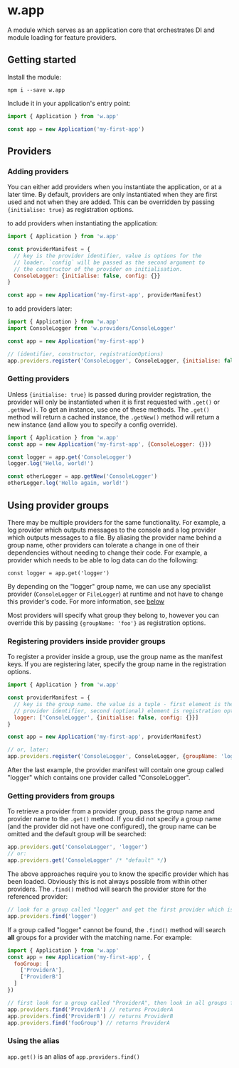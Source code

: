 # w.app

A module which serves as an application core that orchestrates DI and module loading for feature providers.


## Getting started

Install the module:

  `npm i --save w.app`

Include it in your application's entry point:

  ```js
  import { Application } from 'w.app'

  const app = new Application('my-first-app')
  ```

## Providers

### Adding providers

You can either add providers when you instantiate the application, or at a later time. By default, providers are only instantiated when they are first used and not when they are added. This can be overridden by passing `{initialise: true}` as registration options.

to add providers when instantiating the application:

  ```js
  import { Application } from 'w.app'

  const providerManifest = {
    // key is the provider identifier, value is options for the
    // loader. `config` will be passed as the second argument to
    // the constructor of the provider on initialisation.
    ConsoleLogger: {initialise: false, config: {}}
  }

  const app = new Application('my-first-app', providerManifest)
  ```

to add providers later:

  ```js
  import { Application } from 'w.app'
  import ConsoleLogger from 'w.providers/ConsoleLogger'

  const app = new Application('my-first-app')

  // (identifier, constructor, registrationOptions)
  app.providers.register('ConsoleLogger', ConsoleLogger, {initialise: false, config: {}})
  ```

### Getting providers

Unless `{initialise: true}` is passed during provider registration, the provider will only be instantiated when it is first requested with `.get()` or `.getNew()`. To get an instance, use one of these methods. The `.get()` method will return a cached instance, the `.getNew()` method will return a new instance (and allow you to specify a config override).

  ```js
  import { Application } from 'w.app'
  const app = new Application('my-first-app', {ConsoleLogger: {}})

  const logger = app.get('ConsoleLogger')
  logger.log('Hello, world!')

  const otherLogger = app.getNew('ConsoleLogger')
  otherLogger.log('Hello again, world!')
  ```

## Using provider groups

There may be multiple providers for the same functionality. For example, a log provider which outputs messages to the console and a log provider which outputs messages to a file. By aliasing the provider name behind a group name, other providers can tolerate a change in one of their dependencies without needing to change their code. For example, a provider which needs to be able to log data can do the following:

  `const logger = app.get('logger')`

By depending on the "logger" group name, we can use any specialist provider (`ConsoleLogger` or `FileLogger`) at runtime and not have to change this provider's code. For more information, see [below](getting-providers-from-groups)

Most providers will specify what group they belong to, however you can override this by passing `{groupName: 'foo'}` as registration options.



### Registering providers inside provider groups

To register a provider inside a group, use the group name as the manifest keys. If you are registering later, specify the group name in the registration options.

  ```js
  import { Application } from 'w.app'

  const providerManifest = {
    // key is the group name. the value is a tuple - first element is the
    // provider identifier, second (optional) element is registration options
    logger: ['ConsoleLogger', {initialise: false, config: {}}]
  }

  const app = new Application('my-first-app', providerManifest)

  // or, later:
  app.providers.register('ConsoleLogger', ConsoleLogger, {groupName: 'logger', config: {}})
  ```

After the last example, the provider manifest will contain one group called "logger" which contains one provider called "ConsoleLogger".



### <a name="getting-providers-from-groups">Getting providers from groups</a>

To retrieve a provider from a provider group, pass the group name and provider name to the `.get()` method. If you did not specify a group name (and the provider did not have one configured), the group name can be omitted and the default group will be searched:

  ```js
  app.providers.get('ConsoleLogger', 'logger')
  // or:
  app.providers.get('ConsoleLogger' /* "default" */)
  ```

The above approaches require you to know the specific provider which has been loaded. Obviously this is not always possible from within other providers. The `.find()` method will search the provider store for the referenced provider:

  ```js
  // look for a group called "logger" and get the first provider which is found:
  app.providers.find('logger')
  ```

If a group called "logger" cannot be found, the `.find()` method will search **all** groups for a provider with the matching name. For example:

  ```js
  import { Application } from 'w.app'
  const app = new Application('my-first-app', {
    fooGroup: [
      ['ProviderA'],
      ['ProviderB']
    ]
  })

  // first look for a group called "ProviderA", then look in all groups for a Provider called "ProviderA"
  app.providers.find('ProviderA') // returns ProviderA
  app.providers.find('ProviderB') // returns ProviderB
  app.providers.find('fooGroup') // returns ProviderA
  ```

### Using the alias

  `app.get()` is an alias of `app.providers.find()`
